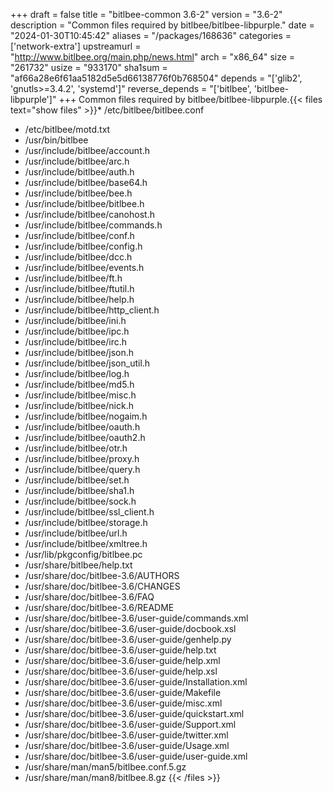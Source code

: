 +++
draft = false
title = "bitlbee-common 3.6-2"
version = "3.6-2"
description = "Common files required by bitlbee/bitlbee-libpurple."
date = "2024-01-30T10:45:42"
aliases = "/packages/168636"
categories = ['network-extra']
upstreamurl = "http://www.bitlbee.org/main.php/news.html"
arch = "x86_64"
size = "261732"
usize = "933170"
sha1sum = "af66a28e6f61aa5182d5e5d66138776f0b768504"
depends = "['glib2', 'gnutls>=3.4.2', 'systemd']"
reverse_depends = "['bitlbee', 'bitlbee-libpurple']"
+++
Common files required by bitlbee/bitlbee-libpurple.{{< files text="show files" >}}* /etc/bitlbee/bitlbee.conf
* /etc/bitlbee/motd.txt
* /usr/bin/bitlbee
* /usr/include/bitlbee/account.h
* /usr/include/bitlbee/arc.h
* /usr/include/bitlbee/auth.h
* /usr/include/bitlbee/base64.h
* /usr/include/bitlbee/bee.h
* /usr/include/bitlbee/bitlbee.h
* /usr/include/bitlbee/canohost.h
* /usr/include/bitlbee/commands.h
* /usr/include/bitlbee/conf.h
* /usr/include/bitlbee/config.h
* /usr/include/bitlbee/dcc.h
* /usr/include/bitlbee/events.h
* /usr/include/bitlbee/ft.h
* /usr/include/bitlbee/ftutil.h
* /usr/include/bitlbee/help.h
* /usr/include/bitlbee/http_client.h
* /usr/include/bitlbee/ini.h
* /usr/include/bitlbee/ipc.h
* /usr/include/bitlbee/irc.h
* /usr/include/bitlbee/json.h
* /usr/include/bitlbee/json_util.h
* /usr/include/bitlbee/log.h
* /usr/include/bitlbee/md5.h
* /usr/include/bitlbee/misc.h
* /usr/include/bitlbee/nick.h
* /usr/include/bitlbee/nogaim.h
* /usr/include/bitlbee/oauth.h
* /usr/include/bitlbee/oauth2.h
* /usr/include/bitlbee/otr.h
* /usr/include/bitlbee/proxy.h
* /usr/include/bitlbee/query.h
* /usr/include/bitlbee/set.h
* /usr/include/bitlbee/sha1.h
* /usr/include/bitlbee/sock.h
* /usr/include/bitlbee/ssl_client.h
* /usr/include/bitlbee/storage.h
* /usr/include/bitlbee/url.h
* /usr/include/bitlbee/xmltree.h
* /usr/lib/pkgconfig/bitlbee.pc
* /usr/share/bitlbee/help.txt
* /usr/share/doc/bitlbee-3.6/AUTHORS
* /usr/share/doc/bitlbee-3.6/CHANGES
* /usr/share/doc/bitlbee-3.6/FAQ
* /usr/share/doc/bitlbee-3.6/README
* /usr/share/doc/bitlbee-3.6/user-guide/commands.xml
* /usr/share/doc/bitlbee-3.6/user-guide/docbook.xsl
* /usr/share/doc/bitlbee-3.6/user-guide/genhelp.py
* /usr/share/doc/bitlbee-3.6/user-guide/help.txt
* /usr/share/doc/bitlbee-3.6/user-guide/help.xml
* /usr/share/doc/bitlbee-3.6/user-guide/help.xsl
* /usr/share/doc/bitlbee-3.6/user-guide/Installation.xml
* /usr/share/doc/bitlbee-3.6/user-guide/Makefile
* /usr/share/doc/bitlbee-3.6/user-guide/misc.xml
* /usr/share/doc/bitlbee-3.6/user-guide/quickstart.xml
* /usr/share/doc/bitlbee-3.6/user-guide/Support.xml
* /usr/share/doc/bitlbee-3.6/user-guide/twitter.xml
* /usr/share/doc/bitlbee-3.6/user-guide/Usage.xml
* /usr/share/doc/bitlbee-3.6/user-guide/user-guide.xml
* /usr/share/man/man5/bitlbee.conf.5.gz
* /usr/share/man/man8/bitlbee.8.gz
{{< /files >}}
